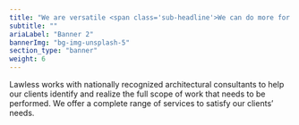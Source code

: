 ```yaml
---
title: "We are versatile <span class='sub-headline'>We can do more for you</span>"
subtitle: ""
ariaLabel: "Banner 2"
bannerImg: "bg-img-unsplash-5"
section_type: "banner"
weight: 6
---
```


Lawless works with nationally recognized architectural consultants to help our clients identify and realize the full scope of work that needs to be performed. We offer a complete range of services to satisfy our clients’ needs.

